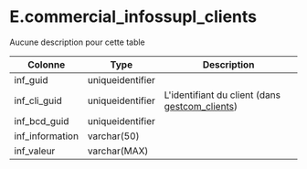 # E.commercial_infossupl_clients

Aucune description pour cette table

Colonne|Type|Description
---|---|---
inf_guid|uniqueidentifier|
inf_cli_guid|uniqueidentifier|L'identifiant du client (dans [gestcom_clients](generated_gestcom_clients.md)) 
inf_bcd_guid|uniqueidentifier|
inf_information|varchar(50)|
inf_valeur|varchar(MAX)|
